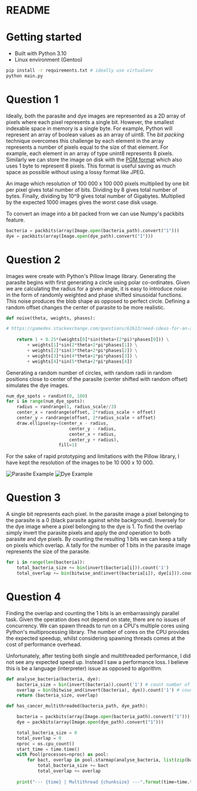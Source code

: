 # README

# Getting started

* Built with Python 3.10
* Linux environment (Gentoo)

```bash
pip install -r requirements.txt # ideally use virtualenv
python main.py
```

# Question 1

Ideally, both the parasite and dye images are represented as a 2D array of pixels where each pixel represents a single bit. However, the smallest indexable space in memory is a single byte. For example, Python will represent an array of boolean values as an array of uint8. The *bit packing* technique overcomes this challenge by each element in the array represents a number of pixels equal to the size of that element. For example, each element in an array of type unint8 represents 8 pixels. Similarly we can store the image on disk with the [PGM format](https://users.wpi.edu/~cfurlong/me-593n/pgmimage.html) which also uses 1 byte to represent 8 pixels. This format is useful saving as much space as possible without using a lossy format like JPEG.

An image which resolution of 100 000 x 100 000 pixels multiplied by one bit per pixel gives total number of bits. Dividing by 8 gives total number of bytes. Finally, dividing by 10^9 gives total number of Gigabytes. Multiplied by the expected 1000 images gives the worst case disk usage.

To convert an image into a bit packed from we can use Numpy's packbits feature.

```python
bacteria = packbits(array(Image.open(bacteria_path).convert("1")))
dye = packbits(array(Image.open(dye_path).convert("1")))
```

# Question 2

Images were create with Python's Pillow Image library. Generating the parasite begins with first generating a circle using polar co-ordinates. Given we are calculating the radius for a given angle, it is easy to introduce *noise* in the form of randomly weighted and phase shifted sinusoidal functions. This noise produces the blob shape as opposed to perfect circle. Defining a random offset changes the center of parasite to be more realistic.

```python
def noise(theta, weights, phases):

# https://gamedev.stackexchange.com/questions/62613/need-ideas-for-an-algorithm-to-draw-irregular-blotchy-shapes
    
    return 1 + 0.25*(weights[0]*sin(theta+(2*pi)*phases[0])) \
        + weights[1]*sin(2*theta+2*pi*phases[1]) \
        + weights[2]*sin(3*theta+2*pi*phases[2]) \
        + weights[3]*sin(4*theta+2*pi*phases[3]) \
        + weights[4]*sin(5*theta+2*pi*phases[4])
```

Generating a random number of circles, with random radii in random positions close to center of the parasite (center shifted with random offset) simulates the dye images. 

```python
num_dye_spots = randint(0, 100)
for i in range(num_dye_spots):
    radius = randrange(1, radius_scale//3)
    center_x = randrange(offset, 2*radius_scale + offset)
    center_y = randrange(offset, 2*radius_scale + offset)
    draw.ellipse(xy=(center_x - radius,
                        center_y - radius,
                        center_x + radius,
                        center_y + radius),
                    fill=1)
```

For the sake of rapid prototyping and limitations with the Pillow library, I have kept the resolution of the images to be 10 000 x 10 000. 

![Parasite Example](./examples/parasite-0.jpg)
![Dye Example](./examples/dye-0.jpg)

# Question 3

A single bit represents each pixel. In the parasite image a pixel belonging to the parasite is a 0 (black parasite against white background). Inversely for the dye image where a pixel belonging to the dye is 1. To find the overlap simply invert the parasite pixels and apply the *and* operation to both parasite and dye pixels. By counting the resulting 1 bits we can keep a tally on pixels which overlap. A tally for the number of 1 bits in the parasite image represents the size of the parasite. 

```python
for i in range(len(bacteria)):
    total_bacteria_size += bin(invert(bacteria[i])).count('1')
    total_overlap += bin(bitwise_and(invert(bacteria[i]), dye[i])).count('1')
```

# Question 4

Finding the overlap and counting the 1 bits is an embarrassingly parallel task. Given the operation does not depend on state, there are no issues of concurrency. We can spawn threads to run on a CPU's multiple cores using Python's multiprocessing library. The number of cores on the CPU provides the expected speedup, whilst considering spawning threads comes at the cost of performance overhead. 

Unfortunately, after testing both single and multithreaded performance, I did not see any expected speed up. Instead I saw a performance loss. I believe this is be a language (interpreter) issue as opposed to algorithm. 

```python
def analyse_bacteria(bacteria, dye):
    bacteria_size = bin(invert(bacteria)).count('1') # count number of bacteria pixels inverted
    overlap = bin(bitwise_and(invert(bacteria), dye)).count('1') # count inverted bacteria and dye pixels
    return (bacteria_size, overlap)

def has_cancer_multithreaded(bacteria_path, dye_path):

    bacteria = packbits(array(Image.open(bacteria_path).convert("1")))
    dye = packbits(array(Image.open(dye_path).convert("1")))

    total_bacteria_size = 0
    total_overlap = 0
    nproc = os.cpu_count()
    start_time = time.time()
    with Pool(processes=nproc) as pool:
        for bact, overlap in pool.starmap(analyse_bacteria, list(zip(bacteria, dye)), chunksize=shape(bacteria)[0]//nproc):
            total_bacteria_size += bact
            total_overlap += overlap
    
    print("--- {time} | Multithread {chunksize} ---".format(time=time.time()-start_time, chunksize=shape(bacteria)[0]//nproc))
```

